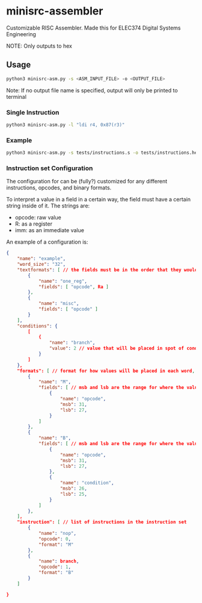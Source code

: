 # minisrc-assembler
Customizable RISC Assembler.
Made this for ELEC374 Digital Systems Engineering

NOTE: Only outputs to hex

## Usage
```sh
python3 minisrc-asm.py -s <ASM_INPUT_FILE> -o <OUTPUT_FILE>
```
Note: If no output file name is specified, output will only be printed to terminal 

### Single Instruction
```sh
python3 minisrc-asm.py -l "ldi r4, 0x87(r3)"
```

### Example
```sh
python3 minisrc-asm.py -s tests/instructions.s -o tests/instructions.hex
```

### Instruction set Configuration
The configuration for can be (fully?) customized for any different instructions, opcodes, and binary formats.

To interpret a value in a field in a certain way, the field must have a certain string inside of it. The strings are:
- opcode: raw value
- R: as a register
- imm: as an immediate value

An example of a configuration is:
```json
{
    "name": "example",
    "word_size": "32",
    "textformats": [ // the fields must be in the order that they would be in assembly
        {
            "name": "one_reg",
            "fields": [ "opcode", Ra ]
        },
        {
            "name": "misc",
            "fields": [ "opcode" ]
        }
    ],
    "conditions": {
        [
            {
                "name": "branch",
                "value": 2 // value that will be placed in spot of condition for instruction with the above name
            }
        ]
    },
    "formats": [ // format for how values will be placed in each word,
        {
            "name": "M",
            "fields": [ // msb and lsb are the range for where the value will be
                {
                    "name": "opcode",
                    "msb": 31,
                    "lsb": 27,
                }
            ]
        },
        {
            "name": "B",
            "fields": [ // msb and lsb are the range for where the value will be
                {
                    "name": "opcode",
                    "msb": 31,
                    "lsb": 27,
                },
                {
                    "name": "condition",
                    "msb": 26,
                    "lsb": 25,
                }
            ]
        },
    ],
    "instruction": [ // list of instructions in the instruction set
        {
            "name": "nop",
            "opcode": 0,
            "format": "M"
        },
        {
            "name": branch,
            "opcode": 1,
            "format": "B"
        }
    ]

}
```
